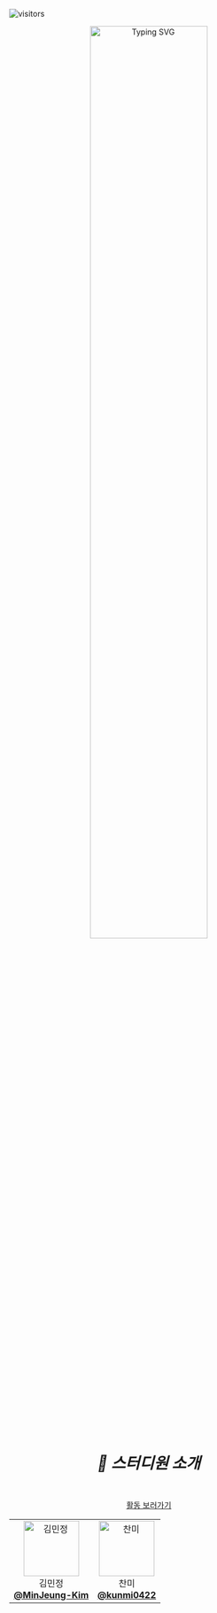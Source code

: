 
![visitors](https://visitor-badge.laobi.icu/badge?page_id=roxie-dev.Ji-Lag-Bang)
 
 <div align="center">
   <img src="https://github.com/user-attachments/assets/a49e29f8-881d-4cb6-9a0c-bbf8348873b1" alt="Typing SVG" width="65%" />
 </div> 


#  <div align="center"> <h5> 👋 스터디원 소개 </h5> </div> 

<div align="center">

  [활동 보러가기](https://github.com/roxie-dev/Ji-Lag-Bang/discussions)

</div>

<div align="center">
  <table>
  <tr>
    <td align="center"> 
      <img src="https://avatars.githubusercontent.com/u/79193369?v=4" width="100px;" alt="김민정"/>  
      <br/>
      김민정
      <br/>
      <a href="https://github.com/MinJeung-Kim"><b>@MinJeung-Kim</b></a> 
    </td> 
    <td align="center"> 
      <img src="https://avatars.githubusercontent.com/u/42763164?v=4" width="100px;" alt="찬미"/>    
      <br/>
      찬미
      <br/>
      <a href="https://github.com/dkmqflx"><b>@kunmi0422</b></a> 
    </td>
  
  </tr>
</table>
</div>
